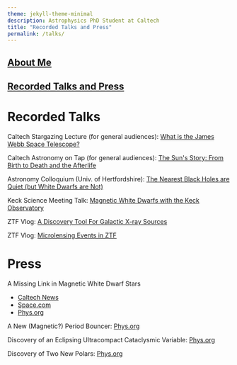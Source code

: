 ```yaml
---
theme: jekyll-theme-minimal
description: Astrophysics PhD Student at Caltech
title: "Recorded Talks and Press"
permalink: /talks/
---
```

## [About Me](https://acrodrig98.github.io/)
## [Recorded Talks and Press](https://acrodrig98.github.io/talks)

# Recorded Talks

Caltech Stargazing Lecture (for general audiences): [What is the James Webb Space Telescope?](https://www.youtube.com/watch?v=Nl-PbrISJ30&) 

Caltech Astronomy on Tap (for general audiences): [The Sun's Story: From Birth to Death and the Afterlife](https://www.youtube.com/watch?v=k2PGnZAIpdk) 

Astronomy Colloquium (Univ. of Hertfordshire): [The Nearest Black Holes are Quiet (but White Dwarfs are Not)](https://www.youtube.com/watch?v=EaYXEa0oIH4)

Keck Science Meeting Talk: [Magnetic White Dwarfs with the Keck Observatory](https://www.youtube.com/watch?v=HFxj8ZQfmdo)

ZTF Vlog: [A Discovery Tool For Galactic X-ray Sources](https://www.youtube.com/watch?v=5eb1ECVefgI)

ZTF Vlog: [Microlensing Events in ZTF](https://www.youtube.com/watch?v=nu_wI5FBoK4)

# Press
A Missing Link in Magnetic White Dwarf Stars
- [Caltech News](https://www.caltech.edu/about/news/a-missing-link-in-magnetic-stars)
- [Space.com](https://www.space.com/astronomy/missing-link-star-why-this-teenage-vampire-white-dwarf-has-scientists-so-excited)
- [Phys.org](https://phys.org/news/2025-01-gaia22ayj-magnetic-accreting-white-dwarf.html#google_vignette)

A New (Magnetic?) Period Bouncer: [Phys.org](https://phys.org/news/2024-01-cataclysmic-variable-brown-dwarf-secondary.html)

Discovery of an Eclipsing Ultracompact Cataclysmic Variable: [Phys.org](https://phys.org/news/2023-07-eclipsing-cataclysmic-variable.html)

Discovery of Two New Polars: [Phys.org](https://phys.org/news/2022-06-astronomers-polars.html#google_vignette)




